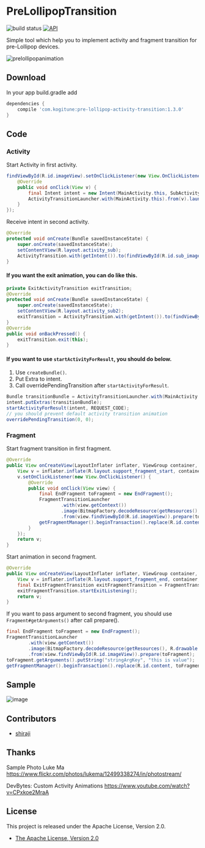 # PreLollipopTransition

![build status](https://circleci.com/gh/takahirom/PreLollipopTransition/tree/master.svg?style=shield&circle-token=1759143e61c73eeca59280337c8c95ab9f8dbafb) [![API](https://img.shields.io/badge/API-14%2B-brightgreen.svg?style=flat)](https://android-arsenal.com/api?level=14)

Simple tool which help you to implement activity and fragment transition for pre-Lollipop devices.

![prelollipopanimation](https://cloud.githubusercontent.com/assets/1386930/7614211/53ca12d8-f9d0-11e4-8b98-b6d98272f67d.gif)

## Download
In your app build.gradle add

```groovy
dependencies {
    compile 'com.kogitune:pre-lollipop-activity-transition:1.3.0'
}
```

## Code
### Activity
Start Activity in first activity.

```java
findViewById(R.id.imageView).setOnClickListener(new View.OnClickListener() {
    @Override
    public void onClick(View v) {
        final Intent intent = new Intent(MainActivity.this, SubActivity.class);
        ActivityTransitionLauncher.with(MainActivity.this).from(v).launch(intent);
    }
});
```

Receive intent in second activity.

```java
@Override
protected void onCreate(Bundle savedInstanceState) {
    super.onCreate(savedInstanceState);
    setContentView(R.layout.activity_sub);
    ActivityTransition.with(getIntent()).to(findViewById(R.id.sub_imageView)).start(savedInstanceState);
}
```

#### If you want the exit animation, you can do like this.

```java
private ExitActivityTransition exitTransition;
@Override
protected void onCreate(Bundle savedInstanceState) {
    super.onCreate(savedInstanceState);
    setContentView(R.layout.activity_sub2);
    exitTransition = ActivityTransition.with(getIntent()).to(findViewById(R.id.sub_imageView)).start(savedInstanceState);
}
@Override
public void onBackPressed() {
    exitTransition.exit(this);
}
```

#### If you want to use `startActivityForResult`, you should do below.
1. Use `createBundle()`.
2. Put Extra to intent.
3. Call overridePendingTransition after `startActivityForResult`.

```java
Bundle transitionBundle = ActivityTransitionLauncher.with(MainActivity.this).from(v).createBundle();
intent.putExtras(transitionBundle);
startActivityForResult(intent, REQUEST_CODE);
// you should prevent default activity transition animation
overridePendingTransition(0, 0);
```

### Fragment
Start fragment transition in first fragment.

```java
@Override
public View onCreateView(LayoutInflater inflater, ViewGroup container, Bundle savedInstanceState) {
    View v = inflater.inflate(R.layout.support_fragment_start, container, false);
    v.setOnClickListener(new View.OnClickListener() {
        @Override
        public void onClick(View view) {
            final EndFragment toFragment = new EndFragment();
            FragmentTransitionLauncher
                    .with(view.getContext())
                    .image(BitmapFactory.decodeResource(getResources(), R.drawable.photo))
                    .from(view.findViewById(R.id.imageView)).prepare(toFragment);
            getFragmentManager().beginTransaction().replace(R.id.content, toFragment).addToBackStack(null).commit();
        }
    });
    return v;
}
```

Start animation in second fragment.
```java
@Override
public View onCreateView(LayoutInflater inflater, ViewGroup container, Bundle savedInstanceState) {
    View v = inflater.inflate(R.layout.support_fragment_end, container, false);
    final ExitFragmentTransition exitFragmentTransition = FragmentTransition.with(this).to(v.findViewById(R.id.fragment_imageView)).start(savedInstanceState);
    exitFragmentTransition.startExitListening();
    return v;
}
```

If you want to pass argument to second fragment, you should use `Fragment#getArguments()` after call prepare().

```java
final EndFragment toFragment = new EndFragment();
FragmentTransitionLauncher
        .with(view.getContext())
        .image(BitmapFactory.decodeResource(getResources(), R.drawable.photo))
        .from(view.findViewById(R.id.imageView)).prepare(toFragment);
toFragment.getArguments().putString("stringArgKey", "this is value");
getFragmentManager().beginTransaction().replace(R.id.content, toFragment).addToBackStack(null).commit();
```

## Sample
![image](https://cloud.githubusercontent.com/assets/1386930/7668974/019262a0-fc95-11e4-906a-84a2b744a12c.gif)

## Contributors
* [shiraji](http://www.github.com/shiraji)


## Thanks
Sample Photo
Luke Ma
https://www.flickr.com/photos/lukema/12499338274/in/photostream/

DevBytes: Custom Activity Animations
https://www.youtube.com/watch?v=CPxkoe2MraA

## License

This project is released under the Apache License, Version 2.0.

* [The Apache License, Version 2.0](http://www.apache.org/licenses/LICENSE-2.0)
